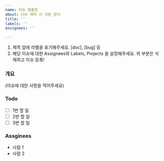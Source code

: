 ```yaml
---
name: 이슈 템플릿
about: 이슈 제작 시 기본 양식
title: ''
labels: ''
assignees: ''

---
```


1. 제목 앞에 라벨을 표기해주세요. [doc], [bug] 등
2. 해당 이슈에 대한 Assignees와 Labels, Projects 을 설정해주세요.
위 부분은 삭제하고 이슈 등록!

### 개요
(이슈에 대한 사항을 적어주세요)

### Todo
- [ ] 1번 할 일
- [ ] 2번 할 일
- [ ] 3번 할 일

### Assginees
* 사람 1
* 사람 2
